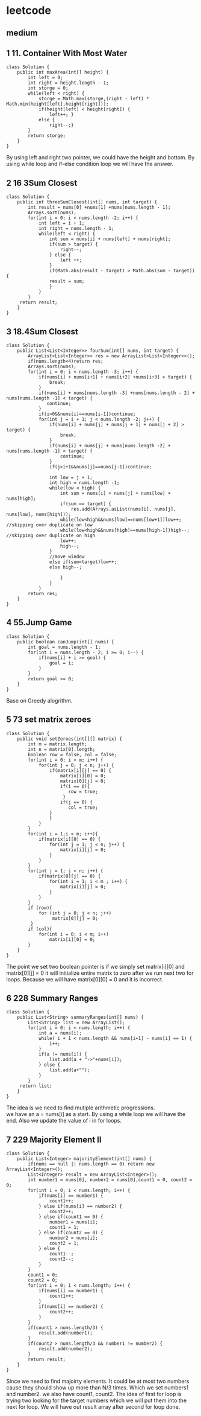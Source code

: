 # leetcode
## medium
## 1 11. Container With Most Water
```
class Solution {
    public int maxArea(int[] height) {
        int left = 0;
        int right = height.length - 1;
        int storge = 0;
        while(left < right) {
            storge = Math.max(storge,(right - left) * Math.min(height[left],height[right]));
            if(height[left] < height[right]) {
                left++; }
            else {
                right--;}
        }
        return storge;
    }
}
```
By using left and right two pointer, we could have the height and bottom. By using while loop and if-else condition loop we will have the answer.

## 2 16 3Sum Closest
```
class Solution {
    public int threeSumClosest(int[] nums, int target) {
        int result = nums[0] +nums[1] +nums[nums.length - 1];
        Arrays.sort(nums);
        for(int i = 0; i < nums.length -2; i++) {
            int left = i + 1;
            int right = nums.length - 1;
            while(left < right) {
                int sum = nums[i] + nums[left] + nums[right];
                if(sum > target) {
                    right--;
                } else {
                    left ++;
                }
                if(Math.abs(result - target) > Math.abs(sum - target)) {
                result = sum;
                }
            }
        }
     return result;   
    }
}
```
## 3 18.4Sum Closest
```
class Solution {
    public List<List<Integer>> fourSum(int[] nums, int target) {
        ArrayList<List<Integer>> res = new ArrayList<List<Integer>>();
        if(nums.length<4)return res;
        Arrays.sort(nums);
        for(int i = 0; i < nums.length -3; i++) {
            if(nums[i] + nums[i+1] + nums[i+2] +nums[i+3] > target) {
                break;
            }
            if(nums[i] + nums[nums.length -3] +nums[nums.length - 2] + nums[nums.length -1] < target) {
               continue;
            }
            if(i>0&&nums[i]==nums[i-1])continue;
            for(int j = i + 1; j < nums.length -2; j++) {
                if(nums[i] + nums[j] + nums[j + 1] + nums[j + 2] > target) {
                    break;
                }
                if(nums[i] + nums[j] + nums[nums.length -2] + nums[nums.length -1] < target) {
                    continue;
                } 
                if(j>i+1&&nums[j]==nums[j-1])continue;
                
                int low = j + 1;
                int high = nums.length -1;
                while(low < high) {
                    int sum = nums[i] + nums[j] + nums[low] + nums[high];
                    if(sum == target) {
                        res.add(Arrays.asList(nums[i], nums[j], nums[low], nums[high]));
                    while(low<high&&nums[low]==nums[low+1])low++; //skipping over duplicate on low
                    while(low<high&&nums[high]==nums[high-1])high--; //skipping over duplicate on high
                    low++; 
                    high--;
                }
                //move window
                else if(sum<target)low++; 
                else high--;

                    }
                }
            }
        return res;
    }
}
```

## 4 55.Jump Game
```
class Solution {
    public boolean canJump(int[] nums) {
        int goal = nums.length - 1;
        for(int i = nums.length - 2; i >= 0; i--) {
            if(nums[i] + i >= goal) {
                goal = i;
            }
        }
        return goal <= 0;
    }
}
```
Base on Greedy alogrithm.

## 5 73 set matrix zeroes
```
class Solution {
    public void setZeroes(int[][] matrix) {
        int m = matrix.length;
        int n = matrix[0].length;
        boolean row = false, col = false;
        for(int i = 0; i < m; i++) {
            for(int j = 0; j < n; j++) {
                if(matrix[i][j] == 0) {
                    matrix[i][0] = 0;
                    matrix[0][j] = 0;
                    if(i == 0){
                       row = true;
                     }
                    if(j == 0) {
                       col = true;
                }
                }
            }
        }
        for(int i = 1;i < m; i++){
            if(matrix[i][0] == 0) {
                for(int j = 1; j < n; j++) {
                    matrix[i][j] = 0;
                }
            }
        }
        for(int j = 1; j < n; j++) {
            if(matrix[0][j] == 0) {
                for(int i = 1; i < m ; i++) {
                    matrix[i][j] = 0;
                }
            }
        }
        if (row){
            for (int j = 0; j < n; j++)
                 matrix[0][j] = 0;
         }
        if (col){
            for(int i = 0; i < m; i++)
                matrix[i][0] = 0;
        }
    }
}
```
The point we set two boolean pointer is if we simply set matrix[i][0] and matrix[0][j] = 0 it will initialize entire matrix to zero after we run next two for loops. Because we will have matrix[0][0] = 0 and it is incorrect.

## 6 228 Summary Ranges
```
class Solution {
    public List<String> summaryRanges(int[] nums) {
        List<String> list = new ArrayList();
        for(int i = 0; i < nums.length; i++) {
            int a = nums[i];
            while( i + 1 < nums.length && nums[i+1] - nums[i] == 1) {
                i++;
            }
            if(a != nums[i]) {
                list.add(a + "->"+nums[i]);
            } else {
                list.add(a+"");
            }
        }
     return list;   
    }
}
```
The idea is we need to find mutiple arithmetic progressions.  
we have an a = nums[i] as a start. By using a while loop we will have the end. Also we update the value of i in for loops.
## 7 229 Majority Element II
```
class Solution {
    public List<Integer> majorityElement(int[] nums) {
        if(nums == null || nums.length == 0) return new ArrayList<Integer>();
        List<Integer> result = new ArrayList<Integer>();
        int number1 = nums[0], number2 = nums[0],count1 = 0, count2 = 0;
        for(int i = 0; i < nums.length; i++) {
            if(nums[i] == number1) {
                count1++;
            } else if(nums[i] == number2) {
                count2++;
            } else if(count1 == 0) {
                number1 = nums[i];
                count1 = 1;
            } else if(count2 == 0) {
                number2 = nums[i];
                count2 = 1;
            } else {
                count1--;
                count2--;
            }
        }
        count1 = 0;
        count2 = 0;
        for(int i = 0; i < nums.length; i++) {
            if(nums[i] == number1) {
                count1++;
            }
            if(nums[i] == number2) {
                count2++;
            }
        }
        if(count1 > nums.length/3) {
            result.add(number1);
        }
        if(count2 > nums.length/3 && number1 != number2) {
            result.add(number2);
        }
        return result;
    }
}
```
Since we need to find majoirty elements. It could be at most two numbers cause they should show up more than N/3 times. Which we set numbers1 and number2. we also have count1, count2. The idea of first for loop is trying two looking for the target numbers which we will put them into the next for loop. We will have out result array after second for loop done.
